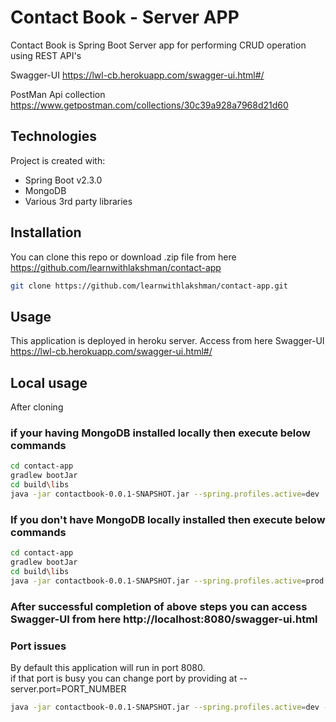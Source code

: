 # Contact Book - Server APP

Contact Book is Spring Boot Server app for performing CRUD operation using REST API's

Swagger-UI https://lwl-cb.herokuapp.com/swagger-ui.html#/

PostMan Api collection https://www.getpostman.com/collections/30c39a928a7968d21d60

## Technologies
Project is created with:
* Spring Boot v2.3.0
* MongoDB
* Various 3rd party libraries



## Installation
You can clone this repo or download .zip file from here https://github.com/learnwithlakshman/contact-app

```bash
git clone https://github.com/learnwithlakshman/contact-app.git
```

## Usage
This application is deployed in heroku server. Access from here Swagger-UI https://lwl-cb.herokuapp.com/swagger-ui.html#/

## Local usage
After cloning 

### if your having MongoDB installed locally then execute below commands

```bash
cd contact-app
gradlew bootJar
cd build\libs
java -jar contactbook-0.0.1-SNAPSHOT.jar --spring.profiles.active=dev
```

### If you don't have MongoDB locally installed then execute below commands

```bash
cd contact-app
gradlew bootJar
cd build\libs
java -jar contactbook-0.0.1-SNAPSHOT.jar --spring.profiles.active=prod
```

### After successful completion of above steps you can access Swagger-UI from here http://localhost:8080/swagger-ui.html

### Port issues

By default this application will run in port 8080. <br>
if that port is busy you can change port by providing at --server.port=PORT_NUMBER

```bash
java -jar contactbook-0.0.1-SNAPSHOT.jar --spring.profiles.active=dev --server.port=8082
```



